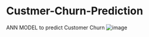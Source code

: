 # Custmer-Churn-Prediction
ANN MODEL to predict Customer Churn
![image](https://user-images.githubusercontent.com/109849279/203936978-4b84d6bf-6fe4-42a7-b4cc-c66b4f62fa72.png)

